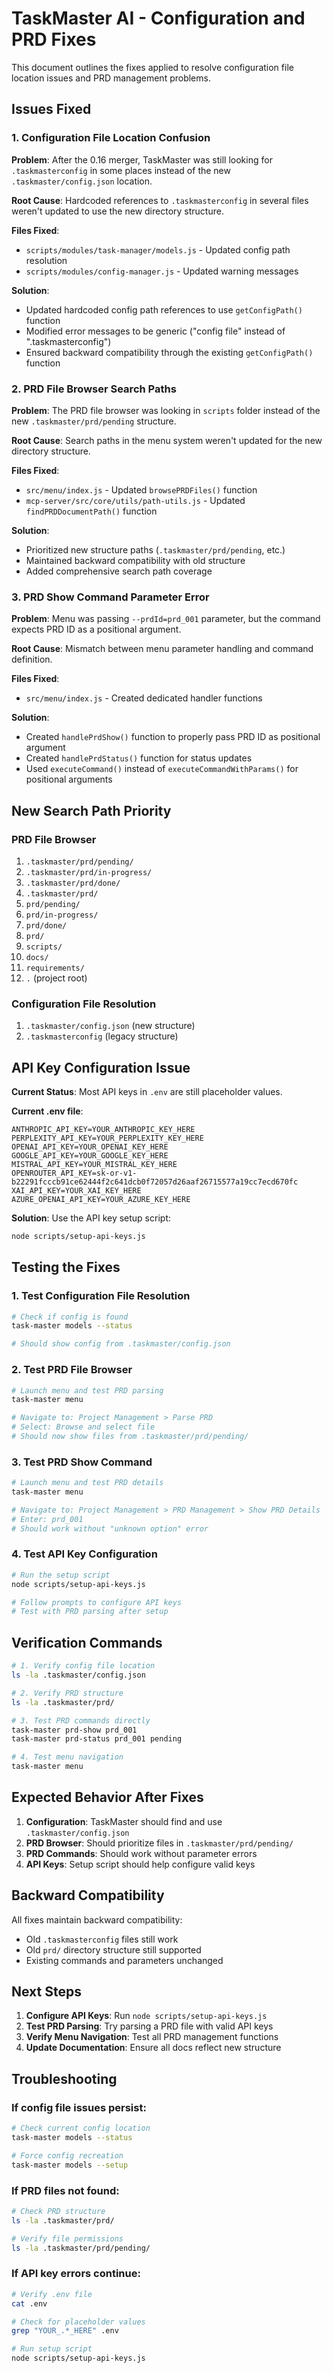 # TaskMaster AI - Configuration and PRD Fixes

This document outlines the fixes applied to resolve configuration file location issues and PRD management problems.

## Issues Fixed

### 1. Configuration File Location Confusion

**Problem**: After the 0.16 merger, TaskMaster was still looking for `.taskmasterconfig` in some places instead of the new `.taskmaster/config.json` location.

**Root Cause**: Hardcoded references to `.taskmasterconfig` in several files weren't updated to use the new directory structure.

**Files Fixed**:
- `scripts/modules/task-manager/models.js` - Updated config path resolution
- `scripts/modules/config-manager.js` - Updated warning messages

**Solution**: 
- Updated hardcoded config path references to use `getConfigPath()` function
- Modified error messages to be generic ("config file" instead of ".taskmasterconfig")
- Ensured backward compatibility through the existing `getConfigPath()` function

### 2. PRD File Browser Search Paths

**Problem**: The PRD file browser was looking in `scripts` folder instead of the new `.taskmaster/prd/pending` structure.

**Root Cause**: Search paths in the menu system weren't updated for the new directory structure.

**Files Fixed**:
- `src/menu/index.js` - Updated `browsePRDFiles()` function
- `mcp-server/src/core/utils/path-utils.js` - Updated `findPRDDocumentPath()` function

**Solution**:
- Prioritized new structure paths (`.taskmaster/prd/pending`, etc.)
- Maintained backward compatibility with old structure
- Added comprehensive search path coverage

### 3. PRD Show Command Parameter Error

**Problem**: Menu was passing `--prdId=prd_001` parameter, but the command expects PRD ID as a positional argument.

**Root Cause**: Mismatch between menu parameter handling and command definition.

**Files Fixed**:
- `src/menu/index.js` - Created dedicated handler functions

**Solution**:
- Created `handlePrdShow()` function to properly pass PRD ID as positional argument
- Created `handlePrdStatus()` function for status updates
- Used `executeCommand()` instead of `executeCommandWithParams()` for positional arguments

## New Search Path Priority

### PRD File Browser
1. `.taskmaster/prd/pending/`
2. `.taskmaster/prd/in-progress/`
3. `.taskmaster/prd/done/`
4. `.taskmaster/prd/`
5. `prd/pending/`
6. `prd/in-progress/`
7. `prd/done/`
8. `prd/`
9. `scripts/`
10. `docs/`
11. `requirements/`
12. `.` (project root)

### Configuration File Resolution
1. `.taskmaster/config.json` (new structure)
2. `.taskmasterconfig` (legacy structure)

## API Key Configuration Issue

**Current Status**: Most API keys in `.env` are still placeholder values.

**Current .env file**:
```env
ANTHROPIC_API_KEY=YOUR_ANTHROPIC_KEY_HERE
PERPLEXITY_API_KEY=YOUR_PERPLEXITY_KEY_HERE
OPENAI_API_KEY=YOUR_OPENAI_KEY_HERE
GOOGLE_API_KEY=YOUR_GOOGLE_KEY_HERE
MISTRAL_API_KEY=YOUR_MISTRAL_KEY_HERE
OPENROUTER_API_KEY=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
XAI_API_KEY=YOUR_XAI_KEY_HERE
AZURE_OPENAI_API_KEY=YOUR_AZURE_KEY_HERE
```

**Solution**: Use the API key setup script:
```bash
node scripts/setup-api-keys.js
```

## Testing the Fixes

### 1. Test Configuration File Resolution
```bash
# Check if config is found
task-master models --status

# Should show config from .taskmaster/config.json
```

### 2. Test PRD File Browser
```bash
# Launch menu and test PRD parsing
task-master menu

# Navigate to: Project Management > Parse PRD
# Select: Browse and select file
# Should now show files from .taskmaster/prd/pending/
```

### 3. Test PRD Show Command
```bash
# Launch menu and test PRD details
task-master menu

# Navigate to: Project Management > PRD Management > Show PRD Details
# Enter: prd_001
# Should work without "unknown option" error
```

### 4. Test API Key Configuration
```bash
# Run the setup script
node scripts/setup-api-keys.js

# Follow prompts to configure API keys
# Test with PRD parsing after setup
```

## Verification Commands

```bash
# 1. Verify config file location
ls -la .taskmaster/config.json

# 2. Verify PRD structure
ls -la .taskmaster/prd/

# 3. Test PRD commands directly
task-master prd-show prd_001
task-master prd-status prd_001 pending

# 4. Test menu navigation
task-master menu
```

## Expected Behavior After Fixes

1. **Configuration**: TaskMaster should find and use `.taskmaster/config.json`
2. **PRD Browser**: Should prioritize files in `.taskmaster/prd/pending/`
3. **PRD Commands**: Should work without parameter errors
4. **API Keys**: Setup script should help configure valid keys

## Backward Compatibility

All fixes maintain backward compatibility:
- Old `.taskmasterconfig` files still work
- Old `prd/` directory structure still supported
- Existing commands and parameters unchanged

## Next Steps

1. **Configure API Keys**: Run `node scripts/setup-api-keys.js`
2. **Test PRD Parsing**: Try parsing a PRD file with valid API keys
3. **Verify Menu Navigation**: Test all PRD management functions
4. **Update Documentation**: Ensure all docs reflect new structure

## Troubleshooting

### If config file issues persist:
```bash
# Check current config location
task-master models --status

# Force config recreation
task-master models --setup
```

### If PRD files not found:
```bash
# Check PRD structure
ls -la .taskmaster/prd/

# Verify file permissions
ls -la .taskmaster/prd/pending/
```

### If API key errors continue:
```bash
# Verify .env file
cat .env

# Check for placeholder values
grep "YOUR_.*_HERE" .env

# Run setup script
node scripts/setup-api-keys.js
```
